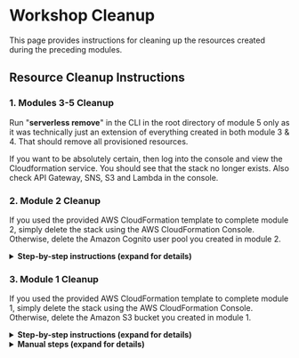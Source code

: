 # Workshop Cleanup

This page provides instructions for cleaning up the resources created during the preceding modules.

## Resource Cleanup Instructions

### 1. Modules 3-5 Cleanup
Run "<b>serverless remove</b>" in the CLI in the root directory of module 5 only as it was technically just an extension of everything created in both module 3 & 4. That should remove all provisioned resources.  

If you want to be absolutely certain, then log into the console and view the Cloudformation service. You should see that the stack no longer exists. Also check API Gateway, SNS, S3 and Lambda in the console.  

### 2. Module 2 Cleanup
If you used the provided AWS CloudFormation template to complete module 2, simply delete the stack using the AWS CloudFormation Console. Otherwise, delete the Amazon Cognito user pool you created in module 2.

<details>
<summary><strong>Step-by-step instructions (expand for details)</strong></summary><p>

1. From the AWS Console click **Services** then select **Cognito** under Mobile Services.

1. Choose **Manage your User Pools**.

1. Select the **WildRydes** user pool you created in module 2.

1. Choose **Delete Pool** in the upper right corner of the page.

1. Type `delete` and choose **Delete Pool** when prompted to confirm.

</p></details>

### 3. Module 1 Cleanup
If you used the provided AWS CloudFormation template to complete module 1, simply delete the stack using the AWS CloudFormation Console. Otherwise, delete the Amazon S3 bucket you created in module 1.

<details>
<summary><strong>Step-by-step instructions (expand for details)</strong></summary><p>

1. In the AWS Management Console choose **Services** then select **S3** under Storage.

1. Select the bucket you created in module 1.

1. Choose **Delete bucket**.

1. Enter the name of your bucket when prompted to confirm, Then choose confirm.

</p></details>


<details>
<summary><strong>Manual steps (expand for details)</strong></summary><p>

### 1. Module 5 Cleanup
Delete the AWS Lambda function, SNS Topic and Amazon DynamoDB table you created in module 5.

<details>
<summary><strong>Step-by-step instructions (expand for details)</strong></summary><p>

#### Lambda Function

1. In the AWS Management Console, click **Services** then select **Lambda** under Compute.

1. Select the `TallyUnicorn` function you created in module 5.

1. From the **Actions** drop-down, choose **Delete function**.

1. Choose **Delete** when prompted to confirm.


#### DynamoDB Table

1. In the AWS Management Console, click **Services** then select **DynamoDB** under Databases

1. Choose **Tables** in the navigation menu.

1. Choose the **Unicorns** table you created in module 3.

1. Choose **Delete table** from the **Actions** drop-down.

1. Leave the checkbox to **Delete all CloudWatch alarms for this table** selected and choose **Delete**.


#### SNS Topic

1. In the AWS Management Console, click **Services** then select **Simple Notification Service** under Messaging.

1. Choose **Topics** in the sidebar.

1. Select `DispatchUnicorn`.

1. Choose **Delete topics** from the **Actions** drop-down.

1. Choose **Delete** when prompted to confirm.

</details>


### 2. Module 4 Cleanup
Delete the REST API created in module 4. There is a **Delete API** option in the **Actions** drop-down when you select your API in the Amazon API Gateway Console.

<details>
<summary><strong>Step-by-step instructions (expand for details)</strong></summary><p>

1. In the AWS Management Console, click **Services** then select **API Gateway** under Application Services.

1. Select the API you created in module 4.

1. Expand the **Actions** drop-down and choose **Delete API**.

1. Enter the name of your API when prompted and choose **Delete API**.

</p></details>


### 3. Module 3 Cleanup
Delete the AWS Lambda function, IAM role and Amazon DynamoDB table you created in module 3.

<details>
<summary><strong>Step-by-step instructions (expand for details)</strong></summary><p>

#### Lambda Function

1. In the AWS Management Console, click **Services** then select **Lambda** under Compute.

1. Select the `RequestUnicorn` function you created in module 3.

1. From the **Actions** drop-down, choose **Delete function**.

1. Choose **Delete** when prompted to confirm.

#### IAM Role

1. In the AWS Management Console, click **Services** then select **IAM** under Security, Identity & Compliance.

1. Select **Roles** from the navigation menu.

1. Type `WildRydesLambda` into the filter box.

1. Select the role you created in module 3.

1. From the **Role actions** drop-down, select **Delete role**.

1. Choose **Yes, Delete** when prompted to confirm.

#### DynamoDB Table

1. In the AWS Management Console, click **Services** then select **DynamoDB** under Databases

1. Choose **Tables** in the navigation menu.

1. Choose the **Rides** table you created in module 3.

1. Choose **Delete table** from the **Actions** drop-down.

1. Leave the checkbox to **Delete all CloudWatch alarms for this table** selected and choose **Delete**.

</p></details>

### 4. Module 2 Cleanup
If you used the provided AWS CloudFormation template to complete module 2, simply delete the stack using the AWS CloudFormation Console. Otherwise, delete the Amazon Cognito user pool you created in module 2.

<details>
<summary><strong>Step-by-step instructions (expand for details)</strong></summary><p>

1. From the AWS Console click **Services** then select **Cognito** under Mobile Services.

1. Choose **Manage your User Pools**.

1. Select the **WildRydes** user pool you created in module 2.

1. Choose **Delete Pool** in the upper right corner of the page.

1. Type `delete` and choose **Delete Pool** when prompted to confirm.

</p></details>

### 5. Module 1 Cleanup
If you used the provided AWS CloudFormation template to complete module 1, simply delete the stack using the AWS CloudFormation Console. Otherwise, delete the Amazon S3 bucket you created in module 1.

<details>
<summary><strong>Step-by-step instructions (expand for details)</strong></summary><p>

1. In the AWS Management Console choose **Services** then select **S3** under Storage.

1. Select the bucket you created in module 1.

1. Choose **Delete bucket**.

1. Enter the name of your bucket when prompted to confirm, Then choose confirm.

</p></details>


### 6. CloudWatch Logs
AWS Lambda automatically creates a new log group per function in Amazon CloudWatch Logs and writes logs to it when your function is invoked. You should delete the log group for the **RequestUnicorn** function. Also, if you launched any CloudFormation stacks, there may be log groups associated with custom resources in those stacks that you should delete.

<details>
<summary><strong>Step-by-step instructions (expand for details)</strong></summary><p>

1. From the AWS Console click **Services** then select **CloudWatch** under Management Tools.

1. Choose **Logs** in the navigation menu.

1. Select the **/aws/lambda/RequestUnicorn** log group. If you have many log groups in your account, you can type `/aws/lambda/RequestUnicorn` into the **Filter** text box to easily locate the log group.

1. Choose **Delete log group** from the **Actions** drop-down.

1. Choose **Yes, Delete** when prompted to confirm.

1. If you launched any CloudFormation templates to complete a module, repeat steps 3-5 for any log groups which begin with `/aws/lambda/wildrydes-webapp`.

</p></details>

</details>